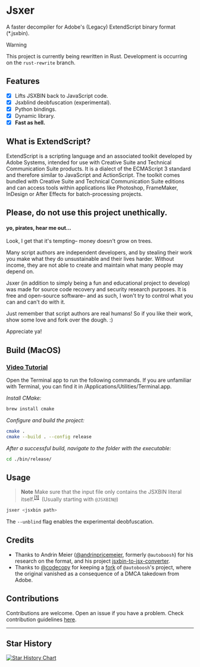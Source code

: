 # Jsxer
A faster decompiler for Adobe's (Legacy) ExtendScript binary format (*.jsxbin).

> [!WARNING]
> This project is currently being rewritten in Rust. Development is occurring on the `rust-rewrite` branch.

## Features
* [x] Lifts JSXBIN back to JavaScript code.
* [x] Jsxblind deobfuscation (experimental).
* [x] Python bindings.
* [x] Dynamic library.
* [x] **Fast as hell.**

## What is ExtendScript?
ExtendScript is a scripting language and an associated toolkit developed by Adobe Systems, intended for use with Creative Suite and Technical Communication Suite products. It is a dialect of the ECMAScript 3 standard and therefore similar to JavaScript and ActionScript. The toolkit comes bundled with Creative Suite and Technical Communication Suite editions and can access tools within applications like Photoshop, FrameMaker, InDesign or After Effects for batch-processing projects.

## Please, do not use this project unethically.

#### yo, pirates, hear me out...

Look, I get that it's tempting– money doesn't grow on trees.

Many script authors are independent developers, and by stealing their work you make what they do unsustainable and their lives harder. Without income, they are not able to create and maintain what many people may depend on.  

Jsxer (in addition to simply being a fun and educational project to develop) was made for source code recovery and security research purposes. It is free and open-source software– and as such, I won't try to control what you can and can't do with it. 

Just remember that script authors are real humans! So if you like their work, show some love and fork over the dough. :)

Appreciate ya!

## Build (MacOS)

### [Video Tutorial](https://www.youtube.com/watch?v=939Bo5iTxo0)

Open the Terminal app to run the following commands. If you are unfamiliar with Terminal, you can find it in /Applications/Utilities/Terminal.app.

*Install CMake:*
```bash
brew install cmake
```

*Configure and build the project:*
```bash
cmake .
cmake --build . --config release 
```

*After a successful build, navigate to the folder with the executable:*
```bash
cd ./bin/release/
```

## Usage

> **Note**
> Make sure that the input file only contains the JSXBIN literal itself.<sup><a href="https://youtu.be/939Bo5iTxo0?lc=UgyPDxgsuRmbfd8MI-F4AaABAg.9gIEl4rxFVa9gIFW1EPzqO">\[1\]</a></sup>&ensp;(Usually starting with `@JSXBIN@`)

```bash
jsxer <jsxbin path>
```

The `--unblind` flag enables the experimental deobfuscation.

## Credits
  - Thanks to Andrin Meier ([@andrinpricemeier](https://github.com/andrinpricemeier), formerly `@autoboosh`) for his research on the format, and his project [jsxbin-to-jsx-converter](https://github.com/autoboosh/jsxbin-to-jsx-converter).
  - Thanks to [@codecopy](https://github.com/codecopy) for keeping a [fork](https://github.com/codecopy/jsxbin-to-jsx-converter) of `@autoboosh`'s project, where the original vanished as a consequence of a DMCA takedown from Adobe.


## Contributions
Contributions are welcome. Open an issue if you have a problem. Check contribution guidelines [here](CONTRIBUTING.md).

---

## Star History

[![Star History Chart](https://api.star-history.com/svg?repos=AngeloD2022/jsxer&type=Date)](https://star-history.com/#AngeloD2022/jsxer&Date)


